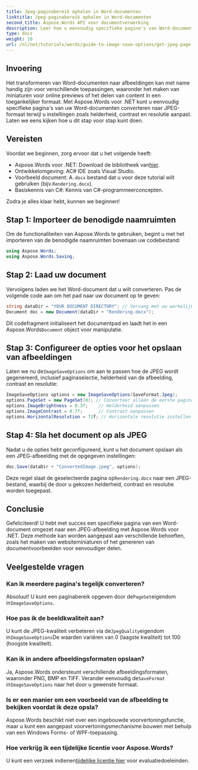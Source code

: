 ```yaml
---
title: Jpeg-paginabereik ophalen in Word-documenten
linktitle: Jpeg-paginabereik ophalen in Word-documenten
second_title: Aspose.Words API voor documentverwerking
description: Leer hoe u eenvoudig specifieke pagina's van Word-documenten kunt converteren naar JPEG-afbeeldingen met Aspose.Words voor .NET. Deze uitgebreide gids behandelt alles van het laden van uw document en het configureren van afbeeldingsinstellingen tot het opslaan als JPEG.
type: docs
weight: 10
url: /nl/net/tutorials/words/guide-to-image-save-options/get-jpeg-page-range-word-document/
---
```

## Invoering

Het transformeren van Word-documenten naar afbeeldingen kan met name handig zijn voor verschillende toepassingen, waaronder het maken van miniaturen voor online previews of het delen van content in een toegankelijker formaat. Met Aspose.Words voor .NET kunt u eenvoudig specifieke pagina's van uw Word-documenten converteren naar JPEG-formaat terwijl u instellingen zoals helderheid, contrast en resolutie aanpast. Laten we eens kijken hoe u dit stap voor stap kunt doen.

## Vereisten

Voordat we beginnen, zorg ervoor dat u het volgende heeft:

-  Aspose.Words voor .NET: Download de bibliotheek van[hier](https://releases.aspose.com/words/net/).
- Ontwikkelomgeving: AC# IDE zoals Visual Studio.
-  Voorbeeld document: A`.docx` bestand dat u voor deze tutorial wilt gebruiken (bijv.`Rendering.docx`).
- Basiskennis van C#: Kennis van C#-programmeerconcepten.

Zodra je alles klaar hebt, kunnen we beginnen!

## Stap 1: Importeer de benodigde naamruimten

Om de functionaliteiten van Aspose.Words te gebruiken, begint u met het importeren van de benodigde naamruimten bovenaan uw codebestand:

```csharp
using Aspose.Words;
using Aspose.Words.Saving;
```

## Stap 2: Laad uw document

Vervolgens laden we het Word-document dat u wilt converteren. Pas de volgende code aan om het pad naar uw document op te geven:

```csharp
string dataDir = "YOUR DOCUMENT DIRECTORY"; // Vervang met uw werkelijke directorypad
Document doc = new Document(dataDir + "Rendering.docx");
```

Dit codefragment initialiseert het documentpad en laadt het in een Aspose.Words`Document` object voor manipulatie.

## Stap 3: Configureer de opties voor het opslaan van afbeeldingen

 Laten we nu de`ImageSaveOptions` om aan te passen hoe de JPEG wordt gegenereerd, inclusief paginaselectie, helderheid van de afbeelding, contrast en resolutie:

```csharp
ImageSaveOptions options = new ImageSaveOptions(SaveFormat.Jpeg);
options.PageSet = new PageSet(0); // Converteer alleen de eerste pagina
options.ImageBrightness = 0.3f;    // Helderheid aanpassen
options.ImageContrast = 0.7f;      // Contrast aanpassen
options.HorizontalResolution = 72f; // Horizontale resolutie instellen
```

## Stap 4: Sla het document op als JPEG

Nadat u de opties hebt geconfigureerd, kunt u het document opslaan als een JPEG-afbeelding met de opgegeven instellingen:

```csharp
doc.Save(dataDir + "ConvertedImage.jpeg", options);
```

 Deze regel slaat de geselecteerde pagina op`Rendering.docx` naar een JPEG-bestand, waarbij de door u gekozen helderheid, contrast en resolutie worden toegepast.

## Conclusie

Gefeliciteerd! U hebt met succes een specifieke pagina van een Word-document omgezet naar een JPEG-afbeelding met Aspose.Words voor .NET. Deze methode kan worden aangepast aan verschillende behoeften, zoals het maken van websiteminiaturen of het genereren van documentvoorbeelden voor eenvoudiger delen.

## Veelgestelde vragen

### Kan ik meerdere pagina's tegelijk converteren?  
 Absoluut! U kunt een paginabereik opgeven door de`PageSet`eigendom in`ImageSaveOptions`.

### Hoe pas ik de beeldkwaliteit aan?  
 U kunt de JPEG-kwaliteit verbeteren via de`JpegQuality`eigendom in`ImageSaveOptions`De waarden variëren van 0 (laagste kwaliteit) tot 100 (hoogste kwaliteit).

### Kan ik in andere afbeeldingsformaten opslaan?  
 Ja, Aspose.Words ondersteunt verschillende afbeeldingsformaten, waaronder PNG, BMP en TIFF. Verander eenvoudig de`SaveFormat` in`ImageSaveOptions` naar het door u gewenste formaat.

### Is er een manier om een voorbeeld van de afbeelding te bekijken voordat ik deze opsla?  
Aspose.Words beschikt niet over een ingebouwde voorvertoningsfunctie, maar u kunt een aangepast voorvertoningsmechanisme bouwen met behulp van een Windows Forms- of WPF-toepassing.

### Hoe verkrijg ik een tijdelijke licentie voor Aspose.Words?  
 U kunt een verzoek indienen[tijdelijke licentie hier](https://purchase.aspose.com/temporary-license/) voor evaluatiedoeleinden.